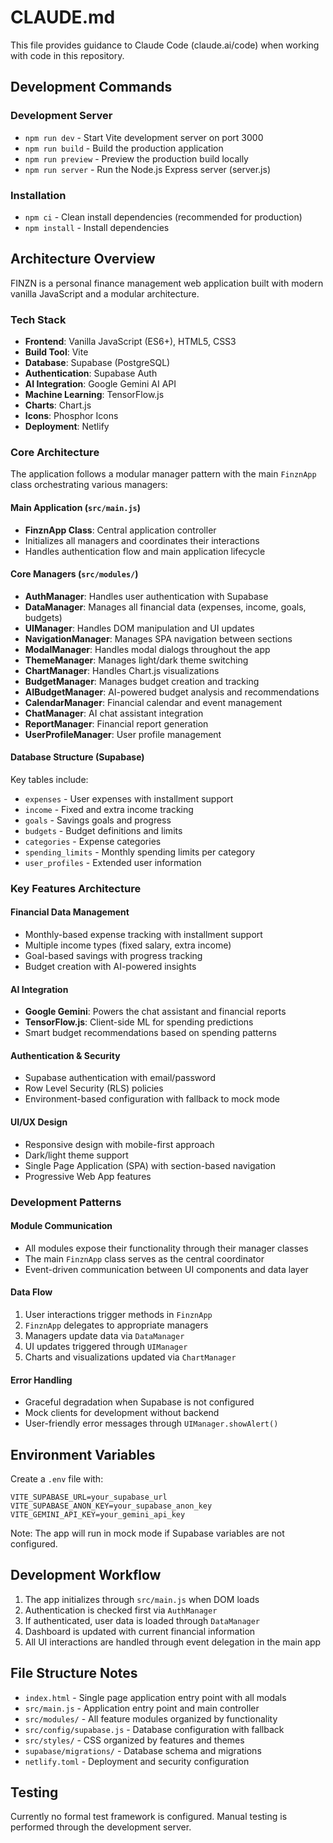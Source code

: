 # CLAUDE.md

This file provides guidance to Claude Code (claude.ai/code) when working with code in this repository.

## Development Commands

### Development Server
- `npm run dev` - Start Vite development server on port 3000
- `npm run build` - Build the production application 
- `npm run preview` - Preview the production build locally
- `npm run server` - Run the Node.js Express server (server.js)

### Installation
- `npm ci` - Clean install dependencies (recommended for production)
- `npm install` - Install dependencies

## Architecture Overview

FINZN is a personal finance management web application built with modern vanilla JavaScript and a modular architecture.

### Tech Stack
- **Frontend**: Vanilla JavaScript (ES6+), HTML5, CSS3
- **Build Tool**: Vite
- **Database**: Supabase (PostgreSQL)
- **Authentication**: Supabase Auth
- **AI Integration**: Google Gemini AI API
- **Machine Learning**: TensorFlow.js
- **Charts**: Chart.js
- **Icons**: Phosphor Icons
- **Deployment**: Netlify

### Core Architecture

The application follows a modular manager pattern with the main `FinznApp` class orchestrating various managers:

#### Main Application (`src/main.js`)
- **FinznApp Class**: Central application controller
- Initializes all managers and coordinates their interactions
- Handles authentication flow and main application lifecycle

#### Core Managers (`src/modules/`)
- **AuthManager**: Handles user authentication with Supabase
- **DataManager**: Manages all financial data (expenses, income, goals, budgets)
- **UIManager**: Handles DOM manipulation and UI updates
- **NavigationManager**: Manages SPA navigation between sections
- **ModalManager**: Handles modal dialogs throughout the app
- **ThemeManager**: Manages light/dark theme switching
- **ChartManager**: Handles Chart.js visualizations
- **BudgetManager**: Manages budget creation and tracking
- **AIBudgetManager**: AI-powered budget analysis and recommendations
- **CalendarManager**: Financial calendar and event management
- **ChatManager**: AI chat assistant integration
- **ReportManager**: Financial report generation
- **UserProfileManager**: User profile management

#### Database Structure (Supabase)
Key tables include:
- `expenses` - User expenses with installment support
- `income` - Fixed and extra income tracking  
- `goals` - Savings goals and progress
- `budgets` - Budget definitions and limits
- `categories` - Expense categories
- `spending_limits` - Monthly spending limits per category
- `user_profiles` - Extended user information

### Key Features Architecture

#### Financial Data Management
- Monthly-based expense tracking with installment support
- Multiple income types (fixed salary, extra income)
- Goal-based savings with progress tracking
- Budget creation with AI-powered insights

#### AI Integration
- **Google Gemini**: Powers the chat assistant and financial reports
- **TensorFlow.js**: Client-side ML for spending predictions
- Smart budget recommendations based on spending patterns

#### Authentication & Security
- Supabase authentication with email/password
- Row Level Security (RLS) policies
- Environment-based configuration with fallback to mock mode

#### UI/UX Design
- Responsive design with mobile-first approach
- Dark/light theme support
- Single Page Application (SPA) with section-based navigation
- Progressive Web App features

### Development Patterns

#### Module Communication
- All modules expose their functionality through their manager classes
- The main `FinznApp` class serves as the central coordinator
- Event-driven communication between UI components and data layer

#### Data Flow
1. User interactions trigger methods in `FinznApp`
2. `FinznApp` delegates to appropriate managers
3. Managers update data via `DataManager`
4. UI updates triggered through `UIManager`
5. Charts and visualizations updated via `ChartManager`

#### Error Handling
- Graceful degradation when Supabase is not configured
- Mock clients for development without backend
- User-friendly error messages through `UIManager.showAlert()`

## Environment Variables

Create a `.env` file with:
```
VITE_SUPABASE_URL=your_supabase_url
VITE_SUPABASE_ANON_KEY=your_supabase_anon_key
VITE_GEMINI_API_KEY=your_gemini_api_key
```

Note: The app will run in mock mode if Supabase variables are not configured.

## Development Workflow

1. The app initializes through `src/main.js` when DOM loads
2. Authentication is checked first via `AuthManager`
3. If authenticated, user data is loaded through `DataManager`
4. Dashboard is updated with current financial information
5. All UI interactions are handled through event delegation in the main app

## File Structure Notes

- `index.html` - Single page application entry point with all modals
- `src/main.js` - Application entry point and main controller
- `src/modules/` - All feature modules organized by functionality
- `src/config/supabase.js` - Database configuration with fallback
- `src/styles/` - CSS organized by features and themes
- `supabase/migrations/` - Database schema and migrations
- `netlify.toml` - Deployment and security configuration

## Testing

Currently no formal test framework is configured. Manual testing is performed through the development server.